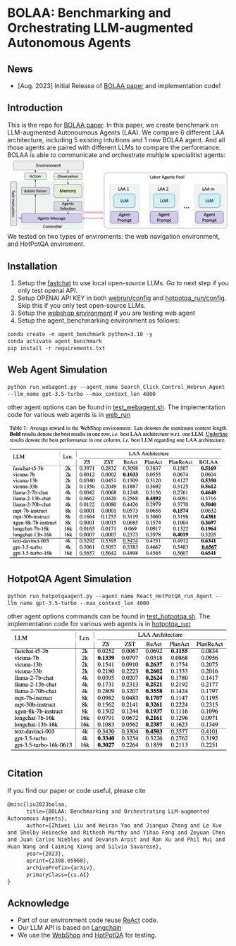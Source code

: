 # BOLAA: Benchmarking and Orchestrating LLM-augmented Autonomous Agents

## News
- [Aug. 2023] Initial Release of [BOLAA paper](https://arxiv.org/abs/2308.05960) and implementation code! 

## Introduction
This is the repo for [BOLAA paper](https://arxiv.org/abs/2308.05960). 
In this paper, we create benchmark on LLM-augmented Autonoumous Agents (LAA).
We compare 6 different LAA architecture, including 5 existing intuitions and 1 new BOLAA agent. 
And all those agents are paired with different LLMs to compare the performance.
BOLAA  is able to communicate and orchestrate multiple specialitist agents:
![BOLAA](./page/BOLAA.jpg)
We tested on two types of enviroments: the web navigation environment, and HotPotQA enviroment.


## Installation
1. Setup the [fastchat](https://github.com/lm-sys/FastChat) to use local open-source LLMs. Go to next step if you only test openai API.
2. Setup OPENAI API KEY in both [webrun/config](./web_run/config.py) and [hotpotqa_run/config](./hotpotqa_run/config.py). Skip this if you only test open-source LLMs.  
2. Setup the [webshop environment](./webshop/) if you are testing web agent
3. Setup the agent_benchmarking environment as follows:
```
conda create -n agent_benchmark python=3.10 -y
conda activate agent_benchmark
pip install -r requirements.txt
```
## Web Agent Simulation
```
python run_webagent.py --agent_name Search_Click_Control_Webrun_Agent --llm_name gpt-3.5-turbo --max_context_len 4000
```
other agent options can be found in [test_webagent.sh](./test_webagent.sh). The implementation code for various web agents is in [web_run](./web_run/agent_arch.py)

![Webshop Reward Table](./page/reward_webshop.jpg)

## HotpotQA Agent Simulation
```
python run_hotpotqaagent.py --agent_name React_HotPotQA_run_Agent --llm_name gpt-3.5-turbo --max_context_len 4000
```
other agent options commands can be found in [test_hotpotqa.sh](./test_hotpotqa.sh). The implementation code for various web agents is in [hotpotqa_run](./hotpotqa_run/agent_arch.py)
![Hotpot Reward Table](./page/reward_hotpot.jpg)

## Citation
If you find our paper or code useful, please cite
```
@misc{liu2023bolaa,
      title={BOLAA: Benchmarking and Orchestrating LLM-augmented Autonomous Agents}, 
      author={Zhiwei Liu and Weiran Yao and Jianguo Zhang and Le Xue and Shelby Heinecke and Rithesh Murthy and Yihao Feng and Zeyuan Chen and Juan Carlos Niebles and Devansh Arpit and Ran Xu and Phil Mui and Huan Wang and Caiming Xiong and Silvio Savarese},
      year={2023},
      eprint={2308.05960},
      archivePrefix={arXiv},
      primaryClass={cs.AI}
}
```

## Acknowledge
- Part of our environment code reuse [ReAct](https://github.com/ysymyth/ReAct/tree/master) code. 
- Our LLM API is based on [Langchain](https://github.com/langchain-ai/langchain)
- We use the [WebShop](https://github.com/princeton-nlp/WebShop) and [HotPotQA](https://hotpotqa.github.io/) for testing.

